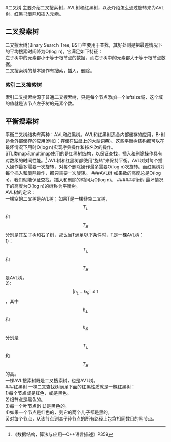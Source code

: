 #二叉树
主要介绍二叉搜索树，AVL树和红黑树，以及介绍怎么通过旋转来为AVL树，红黑书删除和插入元素。  
## 二叉搜索树

二叉搜索树\(Binary Search Tree, BST\)主要用于查找，其好处则是把最差情况下的平均搜索时间降为O\(log n\)。它满足如下特征：  
左子树中的元素都小于等于根节点的数据，而右子树中的元素都大于等于根节点数据。  
二叉搜索树的基本操作有搜索，插入，删除。

### 索引二叉搜索树

索引二叉搜索树源于普通二叉搜索树，只是每个节点添加一个leftsize域，这个域的值就是该节点左子树的元素个数。

## 平衡搜索树

平衡二叉树结构有两种：AVL和红黑树。AVL和红黑树适合内部储存的应用，B-树适合外部储存的应用\(例如：存储在磁盘上的大型词典\)。这些平衡树结构都可以在最坏情况下用时O\(log n\)实现字典操作和按名次的操作。   
STL类map和multimap使用的是红黑树结构，以保证查找，插入和删除操作具有对数级的时间性能。[^1]
AVL树和红黑树都使用"旋转"来保持平衡。AVL树对每个插入操作最多需要一次旋转，对每个删除操作最多需要O(log n)次旋转。而红黑树对每个插入和删除操作，都只需要一次旋转。
###AVL树
如果数的高度总是O(log n)，我们就能保证查找，插入和删除的时间为O(log n)。
#####平衡树
最坏情况下的高度为O(log n)的树称为平衡树。  
AVL树的定义：  
一棵空的二叉树是AVL树；如果T是一棵非空二叉树，$$T_L$$和$$T_R$$分别是其左子树和右子树，那么当T满足以下条件时，T是一棵AVL树：  
1)：$$T_L$$和$$T_R$$是AVL树。  
2): $$|h_L-h_R| \le 1$$，其中$$h_L$$和$$h_R$$分别是$$T_L$$和$$T_R$$的高。  
一棵AVL搜索树既是二叉搜索树，也是AVL树。   
###红黑树
一棵二叉查找树满足下面的红黑性质就是一棵红黑树：  
1)每个节点或是红色，或是黑色。   
2)根节点是黑色的。      
3)每一个叶节点(NIL)是黑色的。  
4)如果一个节点是红色的，则它的两个儿子都是黑的。  
5)对每个节点，从该节点到其子孙节点的所有路径上包含相同数目的黑节点。  
[^1]: 《数据结构，算法与应用--C++语言描述》P359

